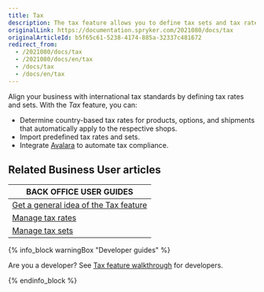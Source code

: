 ```yaml
---
title: Tax
description: The tax feature allows you to define tax sets and tax rates for your project
originalLink: https://documentation.spryker.com/2021080/docs/tax
originalArticleId: b5f65c61-5238-4174-885a-32337c481672
redirect_from:
  - /2021080/docs/tax
  - /2021080/docs/en/tax
  - /docs/tax
  - /docs/en/tax
---
```


Align your business with international tax standards by defining tax rates and sets. With the *Tax* feature, you can:

* Determine country-based tax rates for products, options, and shipments that automatically apply to the respective shops.
* Import predefined tax rates and sets.
* Integrate [Avalara](https://www.avalara.com/us/en/index.html) to automate tax compliance.

## Related Business User articles

|BACK OFFICE USER GUIDES|
|---|
| [Get a general idea of the Tax feature](/docs/scos/user/features/{{page.version}}/tax/tax-feature-overview.html) |
| [Manage tax rates](/docs/scos/user/user-guides/{{page.version}}/back-office-user-guide/administration/tax-rates/managing-tax-rates.html) |
| [Manage tax sets](/docs/scos/user/user-guides/{{page.version}}/back-office-user-guide/administration/tax-sets/managing-tax-sets.html) |

{% info_block warningBox "Developer guides" %}

Are you a developer? See [Tax feature walkthrough](/docs/scos/dev/feature-walkthroughs/{{page.version}}/tax-feature-walkthrough/tax-feature-walkthrough.html) for developers.

{% endinfo_block %}
